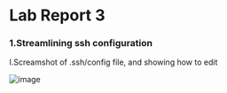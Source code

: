 # **Lab Report 3**
### **1.Streamlining ssh configuration**

I.Screamshot of .ssh/config file, and showing how to edit

![image](https://user-images.githubusercontent.com/103301184/167325658-ebc38909-816a-4081-8a8d-f9525a4bad3f.png)
